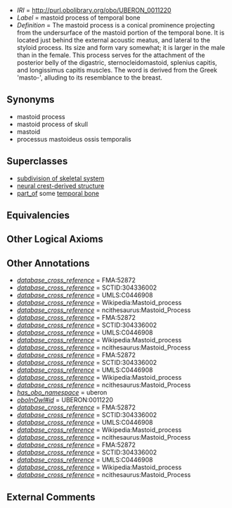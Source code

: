  * *IRI* = http://purl.obolibrary.org/obo/UBERON_0011220
 * *Label* = mastoid process of temporal bone
 * *Definition* = The mastoid process is a conical prominence projecting from the undersurface of the mastoid portion of the temporal bone. It is located just behind the external acoustic meatus, and lateral to the styloid process. Its size and form vary somewhat; it is larger in the male than in the female. This process serves for the attachment of the posterior belly of the digastric, sternocleidomastoid, splenius capitis, and longissimus capitis muscles. The word is derived from the Greek 'masto-', alluding to its resemblance to the breast.

## Synonyms

 * mastoid process
 * mastoid process of skull
 * mastoid
 * processus mastoideus ossis temporalis

## Superclasses

 * [subdivision of skeletal system](../../UBERON/75/UBERON_0000075.md)
 * [neural crest-derived structure](../../UBERON/13/UBERON_0010313.md)
 * [part_of](../../BFO/50/BFO_0000050.md) some [temporal bone](../../UBERON/78/UBERON_0001678.md)

## Equivalencies


## Other Logical Axioms


## Other Annotations

 * *[database_cross_reference](../../ef/oboInOwl#hasDbXref.md)* = FMA:52872
 * *[database_cross_reference](../../ef/oboInOwl#hasDbXref.md)* = SCTID:304336002
 * *[database_cross_reference](../../ef/oboInOwl#hasDbXref.md)* = UMLS:C0446908
 * *[database_cross_reference](../../ef/oboInOwl#hasDbXref.md)* = Wikipedia:Mastoid_process
 * *[database_cross_reference](../../ef/oboInOwl#hasDbXref.md)* = ncithesaurus:Mastoid_Process
 * *[database_cross_reference](../../ef/oboInOwl#hasDbXref.md)* = FMA:52872
 * *[database_cross_reference](../../ef/oboInOwl#hasDbXref.md)* = SCTID:304336002
 * *[database_cross_reference](../../ef/oboInOwl#hasDbXref.md)* = UMLS:C0446908
 * *[database_cross_reference](../../ef/oboInOwl#hasDbXref.md)* = Wikipedia:Mastoid_process
 * *[database_cross_reference](../../ef/oboInOwl#hasDbXref.md)* = ncithesaurus:Mastoid_Process
 * *[database_cross_reference](../../ef/oboInOwl#hasDbXref.md)* = FMA:52872
 * *[database_cross_reference](../../ef/oboInOwl#hasDbXref.md)* = SCTID:304336002
 * *[database_cross_reference](../../ef/oboInOwl#hasDbXref.md)* = UMLS:C0446908
 * *[database_cross_reference](../../ef/oboInOwl#hasDbXref.md)* = Wikipedia:Mastoid_process
 * *[database_cross_reference](../../ef/oboInOwl#hasDbXref.md)* = ncithesaurus:Mastoid_Process
 * *[has_obo_namespace](../../ce/oboInOwl#hasOBONamespace.md)* = uberon
 * *[oboInOwl#id](../../id/oboInOwl#id.md)* = UBERON:0011220
 * *[database_cross_reference](../../ef/oboInOwl#hasDbXref.md)* = FMA:52872
 * *[database_cross_reference](../../ef/oboInOwl#hasDbXref.md)* = SCTID:304336002
 * *[database_cross_reference](../../ef/oboInOwl#hasDbXref.md)* = UMLS:C0446908
 * *[database_cross_reference](../../ef/oboInOwl#hasDbXref.md)* = Wikipedia:Mastoid_process
 * *[database_cross_reference](../../ef/oboInOwl#hasDbXref.md)* = ncithesaurus:Mastoid_Process
 * *[database_cross_reference](../../ef/oboInOwl#hasDbXref.md)* = FMA:52872
 * *[database_cross_reference](../../ef/oboInOwl#hasDbXref.md)* = SCTID:304336002
 * *[database_cross_reference](../../ef/oboInOwl#hasDbXref.md)* = UMLS:C0446908
 * *[database_cross_reference](../../ef/oboInOwl#hasDbXref.md)* = Wikipedia:Mastoid_process
 * *[database_cross_reference](../../ef/oboInOwl#hasDbXref.md)* = ncithesaurus:Mastoid_Process

## External Comments

